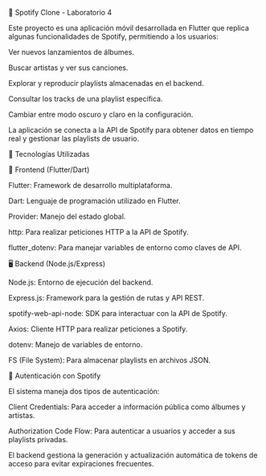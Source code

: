 
🎵 Spotify Clone - Laboratorio 4

Este proyecto es una aplicación móvil desarrollada en Flutter que replica algunas funcionalidades de Spotify, permitiendo a los usuarios:

Ver nuevos lanzamientos de álbumes.

Buscar artistas y ver sus canciones.

Explorar y reproducir playlists almacenadas en el backend.

Consultar los tracks de una playlist específica.

Cambiar entre modo oscuro y claro en la configuración.

La aplicación se conecta a la API de Spotify para obtener datos en tiempo real y gestionar las playlists de usuario.

🚀 Tecnologías Utilizadas

📱 Frontend (Flutter/Dart)

Flutter: Framework de desarrollo multiplataforma.

Dart: Lenguaje de programación utilizado en Flutter.

Provider: Manejo del estado global.

http: Para realizar peticiones HTTP a la API de Spotify.

flutter_dotenv: Para manejar variables de entorno como claves de API.



🖥️ Backend (Node.js/Express)

Node.js: Entorno de ejecución del backend.

Express.js: Framework para la gestión de rutas y API REST.

spotify-web-api-node: SDK para interactuar con la API de Spotify.

Axios: Cliente HTTP para realizar peticiones a Spotify.

dotenv: Manejo de variables de entorno.

FS (File System): Para almacenar playlists en archivos JSON.

🔑 Autenticación con Spotify

El sistema maneja dos tipos de autenticación:

Client Credentials: Para acceder a información pública como álbumes y artistas.

Authorization Code Flow: Para autenticar a usuarios y acceder a sus playlists privadas.

El backend gestiona la generación y actualización automática de tokens de acceso para evitar expiraciones frecuentes.
